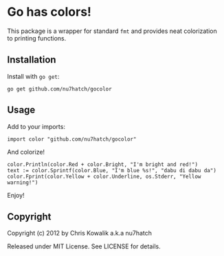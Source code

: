 # Go has colors!

This package is a wrapper for standard `fmt` and provides neat colorization
to printing functions.

## Installation

Install with `go get`:

    go get github.com/nu7hatch/gocolor

## Usage

Add to your imports:

    import color "github.com/nu7hatch/gocolor"

And colorize!

    color.Println(color.Red + color.Bright, "I'm bright and red!")
    text := color.Sprintf(color.Blue, "I'm blue %s!", "dabu di dabu da")
    color.Fprint(color.Yellow + color.Underline, os.Stderr, "Yellow warning!")

Enjoy!

## Copyright

Copyright (c) 2012 by Chris Kowalik a.k.a nu7hatch

Released under MIT License. See LICENSE for details.
